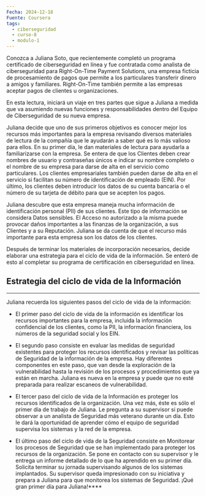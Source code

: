 ```yaml
---
Fecha: 2024-12-18
Fuente: Coursera
tags:
  - ciberseguridad
  - curso-8
  - modulo-1
---
```

Conozca a Juliana Soto, que recientemente completó un programa certificado de ciberseguridad en línea y fue contratada como analista de ciberseguridad para Right-On-Time Payment Solutions, una empresa ficticia de procesamiento de pagos que permite a los particulares transferir dinero a amigos y familiares. Right-On-Time también permite a las empresas aceptar pagos de clientes u organizaciones.

En esta lectura, iniciará un viaje en tres partes que sigue a Juliana a medida que va asumiendo nuevas funciones y responsabilidades dentro del Equipo de Ciberseguridad de su nueva empresa.

Juliana decide que uno de sus primeros objetivos es conocer mejor los recursos más importantes para la empresa revisando diversos materiales de lectura de la compañía que le ayudarán a saber qué es lo más valioso para ellos. En su primer día, le dan materiales de lectura para ayudarla a familiarizarse con la empresa. Se entera de que los Clientes deben crear nombres de usuario y contraseñas únicos e indicar su nombre completo o el nombre de su empresa para darse de alta en el servicio como particulares. Los clientes empresariales también pueden darse de alta en el servicio si facilitan su número de identificación de empleado (EIN). Por último, los clientes deben introducir los datos de su cuenta bancaria o el número de su tarjeta de débito para que se acepten los pagos.

Juliana descubre que esta empresa maneja mucha información de identificación personal (PII) de sus clientes. Este tipo de información se considera Datos sensibles. El Acceso no autorizado a la misma puede provocar daños importantes a las finanzas de la organización, a sus Clientes y a su Reputación. Juliana se da cuenta de que el recurso más importante para esta empresa son los datos de los clientes.

Después de terminar los materiales de incorporación necesarios, decide elaborar una estrategia para el ciclo de vida de la información. Se enteró de esto al completar su programa de certificación en ciberseguridad en línea.

## Estrategia del ciclo de vida de la Información
---
Juliana recuerda los siguientes pasos del ciclo de vida de la información:

- El primer paso del ciclo de vida de la información es identificar los recursos importantes para la empresa, incluida la información confidencial de los clientes, como la PII, la información financiera, los números de la seguridad social y los EIN.

- El segundo paso consiste en evaluar las medidas de seguridad existentes para proteger los recursos identificados y revisar las políticas de Seguridad de la información de la empresa. Hay diferentes componentes en este paso, que van desde la exploración de la vulnerabilidad hasta la revisión de los procesos y procedimientos que ya están en marcha. Juliana es nueva en la empresa y puede que no esté preparada para realizar escaneos de vulnerabilidad.

- El tercer paso del ciclo de vida de la Información es proteger los recursos identificados de la organización. Una vez más, éste es sólo el primer día de trabajo de Juliana. Le pregunta a su supervisor si puede observar a un analista de Seguridad más veterano durante un día. Esto le dará la oportunidad de aprender cómo el equipo de seguridad supervisa los sistemas y la red de la empresa.

- El último paso del ciclo de vida de la Seguridad consiste en Monitorear los procesos de Seguridad que se han implementado para proteger los recursos de la organización. Se pone en contacto con su supervisor y le entrega un informe detallado de lo que ha aprendido en su primer día. Solicita terminar su jornada supervisando algunos de los sistemas implantados. Su supervisor queda impresionado con su iniciativa y prepara a Juliana para que monitorea los sistemas de Seguridad. ¡Qué gran primer día para Juliana!****